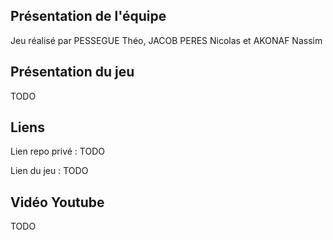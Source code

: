## Présentation de l'équipe

Jeu réalisé par PESSEGUE Théo, JACOB PERES Nicolas et AKONAF Nassim

## Présentation du jeu

TODO

## Liens

Lien repo privé : TODO

Lien du jeu : TODO

## Vidéo Youtube

TODO
